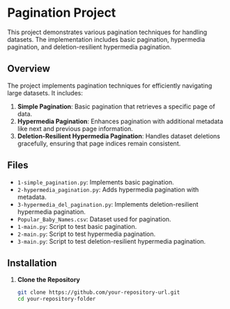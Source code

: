 # Pagination Project

This project demonstrates various pagination techniques for handling datasets. The implementation includes basic pagination, hypermedia pagination, and deletion-resilient hypermedia pagination.

## Overview

The project implements pagination techniques for efficiently navigating large datasets. It includes:

1. **Simple Pagination**: Basic pagination that retrieves a specific page of data.
2. **Hypermedia Pagination**: Enhances pagination with additional metadata like next and previous page information.
3. **Deletion-Resilient Hypermedia Pagination**: Handles dataset deletions gracefully, ensuring that page indices remain consistent.

## Files

- `1-simple_pagination.py`: Implements basic pagination.
- `2-hypermedia_pagination.py`: Adds hypermedia pagination with metadata.
- `3-hypermedia_del_pagination.py`: Implements deletion-resilient hypermedia pagination.
- `Popular_Baby_Names.csv`: Dataset used for pagination.
- `1-main.py`: Script to test basic pagination.
- `2-main.py`: Script to test hypermedia pagination.
- `3-main.py`: Script to test deletion-resilient hypermedia pagination.

## Installation

1. **Clone the Repository**

   ```bash
   git clone https://github.com/your-repository-url.git
   cd your-repository-folder
